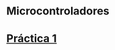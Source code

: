 # Microcontroladores
# [Práctica 1](https://github.com/LuisAlfPerez/Microcontroladores/tree/Pr%C3%A1ctica1)


